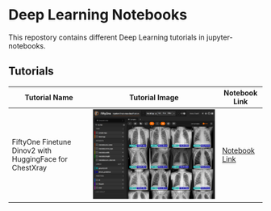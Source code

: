 # Deep Learning Notebooks

This repostory contains different Deep Learning tutorials in jupyter-notebooks.

## Tutorials

| Tutorial Name | Tutorial Image | Notebook Link |
|---------------|-----------------|---------------|
| FiftyOne Finetune Dinov2 with HuggingFace for ChestXray | ![FiftyOne ChestXray Image](images/fiftyone_finetune_dinov2_with_huggingface_for_chestxray/fiftyone_chestxray.png) | [Notebook Link](https://github.com/sefaburakokcu/notebooks/blob/main/fiftyone_finetune_dinov2_with_huggingface_for_chestxray.ipynb) |

